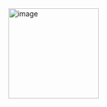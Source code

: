 <img width="178" alt="image" src="https://github.com/user-attachments/assets/d0e8de11-f42f-449d-ac16-3e3a6ddd0128" />
